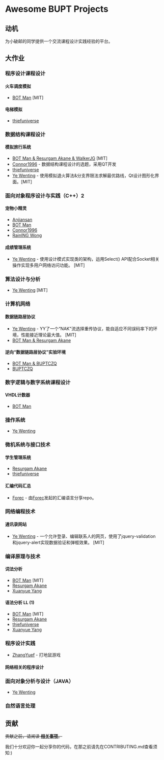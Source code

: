 ﻿# Awesome BUPT Projects

## 动机

为小破邮的同学提供一个交流课程设计实践经验的平台。

## 大作业

### 程序设计课程设计

#### 火车调度模拟

- [BOT Man](https://github.com/BOT-Man-JL/BUPT-Projects/tree/master/1-2-Programming/Crazy-Train-Sim) [MIT]

#### 电梯模拟

- [thiefuniverse](https://github.com/thiefuniverse/elevator)

### 数据结构课程设计

#### 模拟旅行系统

- [BOT Man & Resurgam Akane & WalkerJG](https://github.com/BOT-Man-JL/BUPT-Projects/tree/master/2-1-Data-Structure/Travel%20Management%20Project) [MIT]
- [Connor1996](https://github.com/Connor1996/Travel-Query-System) - 数据结构课程设计的选题，采用QT开发
- [thiefuniverse](https://github.com/thiefuniverse/travel_plan)
- [Ye Wenting](https://github.com/YeWenting/Results-Management-System) - 使用模拟退火算法&分支界限法求解最优路线，Qt设计图形化界面。[MIT]

### 面向对象程序设计与实践（C++）2

#### 宠物小精灵

- [Anjiansan](https://github.com/Anjiansan/Pokemon)
- [BOT Man](https://github.com/BOT-Man-JL/BUPT-Projects/blob/master/3-1-Pokemon)
- [Connor1996](https://github.com/Connor1996/Pokemon)
- [RainING Wong](https://github.com/RainING1947/Pokemon)

#### 成绩管理系统

- [Ye Wenting](https://github.com/YeWenting/Results-Management-System) - 使用设计模式实现类的架构，运用Select() API配合Socket相关操作实现多用户网络访问功能。 [MIT] 

### 算法设计与分析

- [Ye Wenting](https://github.com/YeWenting/BUPT-Homework/tree/master/Algorithm%20Design) [MIT]

### 计算机网络

#### 数据链路层协议

- [Ye Wenting](https://github.com/YeWenting/BUPT-Homework/tree/master/Algorithm%20Design) - YY了一个“NAK”流选择重传协议，能自适应不同误码率下的环境，性能接近理论最大值。 [MIT] 
- [BOT Man & Resurgam Akane](https://github.com/BOT-Man-JL/BUPT-Projects/tree/master/2-2-Computer-Network/Datalink%20Solution)

#### 逆向“数据链路层协议”实验环境

- [BOT Man & BUPTCZQ](https://github.com/BOT-Man-JL/BUPT-Projects/tree/master/2-2-Computer-Network/Reversed)
- [BUPTCZQ](https://github.com/buptczq/RE_Bupt_Computer_Network_Expr)

### 数字逻辑与数字系统课程设计

#### VHDL计数器

- [BOT Man](https://github.com/BOT-Man-JL/BUPT-Projects/tree/master/2-2-Digital-Logic)

### 操作系统

- [Ye Wenting](https://github.com/YeWenting/BUPT-Homework/tree/master/Operating%20System)

### 微机系统与接口技术

#### 学生管理系统

- [Resurgam Akane](https://github.com/Resurgam-Akane/Assembly)
- [thiefuniverse](https://github.com/thiefuniverse/assembly_practice)

#### 汇编代码汇总

- [Forec](https://github.com/Forec/assembly-exercise) - 由[Forec](https://github.com/Forec)发起的汇编语言分享repo。

### 网络编程技术

#### 通讯录网站

- [Ye Wenting](https://github.com/YeWenting/yewenting.github.com) - 一个允许登录、编辑联系人的网页，使用了jquery-validation和jquery-alert实现数据验证和弹框效果。 [MIT] 

### 编译原理与技术

#### 词法分析

- [BOT Man](https://github.com/BOT-Man-JL/BUPT-Projects/tree/master/3-1-Compiler-Principles/LexParser) [MIT]
- [Resurgam Akane](https://github.com/Resurgam-Akane/Compilers-Principles/tree/master/Lexical%20Analysis)
- [Xuanyue Yang](https://github.com/YangXuanyue/Compiler)

#### 语法分析 LL (1)

- [BOT Man](https://github.com/BOT-Man-JL/BUPT-Projects/tree/master/3-1-Compiler-Principles/SyntaxParser) [MIT]
- [Resurgam Akane](https://github.com/Resurgam-Akane/Compilers-Principles/tree/master/Grammer%20Analysis)
- [thiefuniverse](https://github.com/thiefuniverse/LL_grammer)
- [Xuanyue Yang](https://github.com/YangXuanyue/Compiler)

### 程序设计实践

- [ZhangYuef](https://github.com/ZhangYuef/Hit-the-Mole) - 打地鼠游戏

#### 网络相关的程序设计

### 面向对象分析与设计（JAVA）

- [Ye Wenting](https://github.com/YeWenting/Java-Exercise)

### 自然语言处理

## 贡献

~~贡献之前，请阅读 [**相关事项**](CONTRIBUTING.md)。~~

我们十分欢迎你一起分享你的代码，在那之前请先在CONTRIBUTING.md查看须知:)
